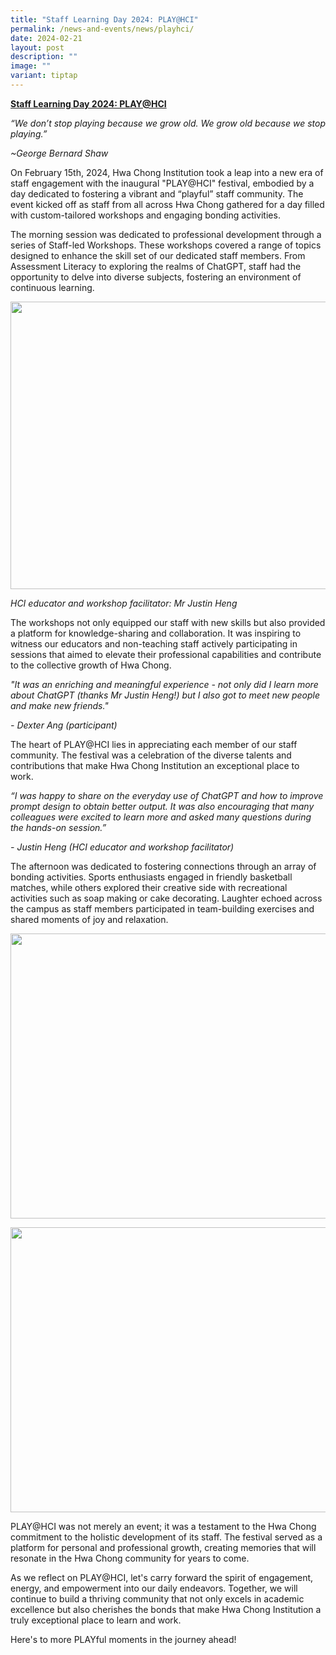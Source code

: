 ```yaml
---
title: "Staff Learning Day 2024: PLAY@HCI"
permalink: /news-and-events/news/playhci/
date: 2024-02-21
layout: post
description: ""
image: ""
variant: tiptap
---
```

<p><strong><u>Staff Learning Day 2024: PLAY@HCI</u></strong>
</p>
<p><em>“We don’t stop playing because we grow old. We grow old because we stop playing.” </em>
</p>
<p><em>~George Bernard Shaw</em>
</p>
<p>On February 15th, 2024, Hwa Chong Institution took a leap into a new era
of staff engagement with the inaugural "PLAY@HCI" festival, embodied by
a day dedicated to fostering a vibrant and “playful” staff community. The
event kicked off as staff from all across Hwa Chong gathered for a day
filled with custom-tailored workshops and engaging bonding activities.&nbsp;</p>
<p>The morning session was dedicated to professional development through
a series of Staff-led Workshops. These workshops covered a range of topics
designed to enhance the skill set of our dedicated staff members. From
Assessment Literacy to exploring the realms of ChatGPT, staff had the opportunity
to delve into diverse subjects, fostering an environment of continuous
learning.</p>
<div class="isomer-image-wrapper">
<img style="margin-left:0px;margin-top:0px;" height="460" width="613" src="https://lh7-us.googleusercontent.com/7gfNxurJ_mPm0rLBU_xGO5Ek4nGj02dMhL37G3SMT3pAwFoyxz4os9Pg6IXU2sm51v1-wcnRJB_46cotWbEC49dF1KyQqmo9JKUegES4hHIOhJVzSLpEImnfbdBzYUbr-7EiYftSeFNGXYRE40ZXVFQ">
</div>
<p><em>HCI educator and workshop facilitator: Mr Justin Heng</em>
</p>
<p>The workshops not only equipped our staff with new skills but also provided
a platform for knowledge-sharing and collaboration. It was inspiring to
witness our educators and non-teaching staff actively participating in
sessions that aimed to elevate their professional capabilities and contribute
to the collective growth of Hwa Chong.</p>
<p><em>"It was an enriching and meaningful experience - not only did I learn more about ChatGPT (thanks Mr Justin Heng!) but I also got to meet new people and make new friends."</em>
</p>
<p><em>- Dexter Ang (participant)</em>
</p>
<p>The heart of PLAY@HCI lies in appreciating each member of our staff community.
The festival was a celebration of the diverse talents and contributions
that make Hwa Chong Institution an exceptional place to work.&nbsp;</p>
<p><em>“I was happy to share on the everyday use of ChatGPT and how to improve prompt design to obtain better output. It was also encouraging that many colleagues were excited to learn more and asked many questions during the hands-on session.”</em>
</p>
<p><em>- Justin Heng (HCI educator and workshop facilitator)</em>
</p>
<p>The afternoon was dedicated to fostering connections through an array
of bonding activities. Sports enthusiasts engaged in friendly basketball
matches, while others explored their creative side with recreational activities
such as soap making or cake decorating. Laughter echoed across the campus
as staff members participated in team-building exercises and shared moments
of joy and relaxation.</p>
<div class="isomer-image-wrapper">
<img style="margin-left:0px;margin-top:0px;" height="456" width="607" src="https://lh7-us.googleusercontent.com/VBKdq_mEwKOv3v75Uv0F8hlYSgApLQnguTcWxDAQDlss1VucB9igI-sjZfD_w_zxVS5gKggN1AGIQh_OuuSZLfrTOC1ekS8mKDa5Wug-o0JyRVvdZXLZI1HWm3hIbInTS0wd3oyevHa5MgxfUxwgi0w">
</div>
<p></p>
<div class="isomer-image-wrapper">
<img style="margin-left:0px;margin-top:0px;" height="456" width="607" src="https://lh7-us.googleusercontent.com/VBKdq_mEwKOv3v75Uv0F8hlYSgApLQnguTcWxDAQDlss1VucB9igI-sjZfD_w_zxVS5gKggN1AGIQh_OuuSZLfrTOC1ekS8mKDa5Wug-o0JyRVvdZXLZI1HWm3hIbInTS0wd3oyevHa5MgxfUxwgi0w">
</div>
<p>PLAY@HCI was not merely an event; it was a testament to the Hwa Chong
commitment to the holistic development of its staff. The festival served
as a platform for personal and professional growth, creating memories that
will resonate in the Hwa Chong community for years to come.</p>
<p>As we reflect on PLAY@HCI, let's carry forward the spirit of engagement,
energy, and empowerment into our daily endeavors. Together, we will continue
to build a thriving community that not only excels in academic excellence
but also cherishes the bonds that make Hwa Chong Institution a truly exceptional
place to learn and work.</p>
<p>Here's to more PLAYful moments in the journey ahead!</p>
<p>
<br>
<br>
<br>
<br>
</p>